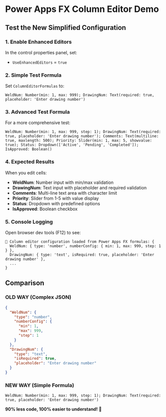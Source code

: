 # Power Apps FX Column Editor Demo

## Test the New Simplified Configuration

### 1. **Enable Enhanced Editors**
In the control properties panel, set:
- `UseEnhancedEditors` = `true`

### 2. **Simple Test Formula**
Set `ColumnEditorFormulas` to:
```
WeldNum: Number(min: 1, max: 999); DrawingNum: Text(required: true, placeholder: 'Enter drawing number')
```

### 3. **Advanced Test Formula**
For a more comprehensive test:
```
WeldNum: Number(min: 1, max: 999, step: 1); DrawingNum: Text(required: true, placeholder: 'Enter drawing number'); Comments: Text(multiline: true, maxlength: 500); Priority: Slider(min: 1, max: 5, showvalue: true); Status: Dropdown(['Active', 'Pending', 'Completed']); IsApproved: Boolean()
```

### 4. **Expected Results**
When you edit cells:
- **WeldNum**: Number input with min/max validation
- **DrawingNum**: Text input with placeholder and required validation
- **Comments**: Multi-line text area with character limit
- **Priority**: Slider from 1-5 with value display
- **Status**: Dropdown with predefined options
- **IsApproved**: Boolean checkbox

### 5. **Console Logging**
Open browser dev tools (F12) to see:
```
🚀 Column editor configuration loaded from Power Apps FX formulas: {
  WeldNum: { type: 'number', numberConfig: { min: 1, max: 999, step: 1 } },
  DrawingNum: { type: 'text', isRequired: true, placeholder: 'Enter drawing number' },
  ...
}
```

## Comparison

### **OLD WAY (Complex JSON)**
```json
{
  "WeldNum": {
    "type": "number",
    "numberConfig": {
      "min": 1,
      "max": 999,
      "step": 1
    }
  },
  "DrawingNum": {
    "type": "text",
    "isRequired": true,
    "placeholder": "Enter drawing number"
  }
}
```

### **NEW WAY (Simple Formula)**
```
WeldNum: Number(min: 1, max: 999, step: 1); DrawingNum: Text(required: true, placeholder: 'Enter drawing number')
```

**90% less code, 100% easier to understand!** 🎉
